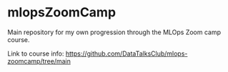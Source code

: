 # mlopsZoomCamp
Main repository for my own progression through the MLOps Zoom camp course. 

Link to course info:
https://github.com/DataTalksClub/mlops-zoomcamp/tree/main

